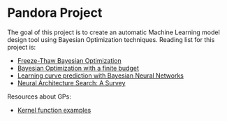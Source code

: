 # Pandora Project

The goal of this project is to create an automatic Machine Learning model design tool using Bayesian Optimization techniques.
Reading list for this project is: 
 - [Freeze-Thaw Bayesian Optimization](https://arxiv.org/pdf/1406.3896.pdf)
 - [Bayesian Optimization with a finite budget](https://papers.nips.cc/paper/6188-bayesian-optimization-with-a-finite-budget-an-approximate-dynamic-programming-approach.pdf)
 - [Learning curve prediction with Bayesian Neural Networks](https://ml.informatik.uni-freiburg.de/papers/17-ICLR-LCNet.pdf)
 - [Neural Architecture Search: A Survey](https://arxiv.org/pdf/1808.05377.pdf)
 
 Resources about GPs: 
 - [Kernel function examples](https://www.cs.toronto.edu/~duvenaud/cookbook/)